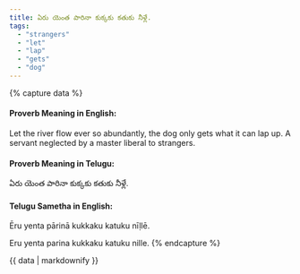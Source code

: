 ```yaml
---
title: ఏరు యెంత పారినా కుక్కకు కతుకు నీళ్లే.
tags:
  - "strangers"
  - "let"
  - "lap"
  - "gets"
  - "dog"
---
```


{% capture data %}
#### Proverb Meaning in English:
Let the river flow ever so abundantly, the dog only gets what it can lap up.
A servant neglected by a master liberal to strangers.

#### Proverb Meaning in Telugu:
ఏరు యెంత పారినా కుక్కకు కతుకు నీళ్లే.

#### Telugu Sametha in English:
Ēru yenta pārinā kukkaku katuku nīḷlē.

Eru yenta parina kukkaku katuku nille.
{% endcapture %}

{{ data | markdownify }}

